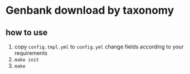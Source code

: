 # Genbank download by taxonomy

## how to use

1. copy `config.tmpl.yml` to `config.yml` change fields according to your requirements
2. `make init`
3. `make`
